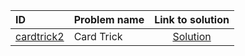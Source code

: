 | ID | Problem name | Link to solution |
|:---|:---|:---:|
| [cardtrick2](https://open.kattis.com/problems/cardtrick2) | Card Trick | [Solution](https://github.com/versenyi98/kattis-solutions/tree/main/solutions/cardtrick2)|
